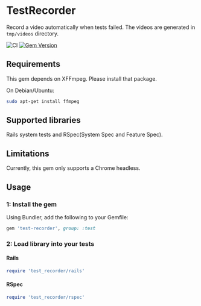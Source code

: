 # TestRecorder

Record a video automatically when tests failed. The videos are generated in `tmp/videos` directory.

![CI](https://github.com/y-yagi/test-recorder/workflows/CI/badge.svg)
[![Gem Version](https://badge.fury.io/rb/test-recorder.svg)](http://badge.fury.io/rb/test-recorder)


## Requirements

This gem depends on XFFmpeg. Please install that package.

On Debian/Ubuntu:

```bash
sudo apt-get install ffmpeg
```

## Supported libraries

Rails system tests and RSpec(System Spec and Feature Spec).

## Limitations

Currently, this gem only supports a Chrome headless.

## Usage

### 1: Install the gem

Using Bundler, add the following to your Gemfile:

```ruby
gem 'test-recorder', group: :test
```

### 2: Load library into your tests

#### Rails

```ruby
require 'test_recorder/rails'
```

#### RSpec

```ruby
require 'test_recorder/rspec'
```
